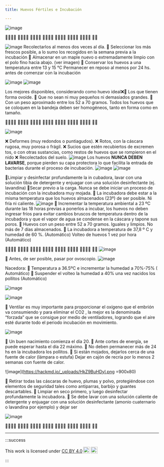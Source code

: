 ```yaml
---
title: Huevos Fértiles e Incubación

---
```


![image](https://hackmd.io/_uploads/r15KgdSPJe.png)


🥚🐣🐥🐓 🥚🐣🐥🐓 🥚🐣🐥🐓 🥚🐣🐥🐓 🥚🐣🐥🐓 🥚🐣🐥🐓 🥚🐣🐥🐓 🥚🐣



![image](https://hackmd.io/_uploads/HJalW_rw1g.png)
Recolectarlos al menos dos veces al día.
🥚 Seleccionar los más frescos posible, a lo sumo los recogidos en la semana previa a la incubación
🥚 Almacenar en un maple nuevo o extremadamente limpio con el polo fino hacia abajo. (ver imagen) 
🥚 Conservar los huevos a una temperatura entre 13 y 15 °C
Permanecer en reposo al menos por 24 hs. antes de comenzar con la incubación

![image](https://hackmd.io/_uploads/Hk3LbdSPkl.png)
![image](https://hackmd.io/_uploads/ryjs-_SD1l.png)

Los mejores disponibles, considerando como huevo ideal❌🥚 Los que tienen forma ovoide.
🥚 Que no sean ni muy pequeños ni demasiados grandes.
🥚 Con un peso aproximado entre los 52 a 70 gramos.
Todos los huevos que se coloquen en la bandeja deben ser homogéneos, tanto en forma como en tamaño.


🥚🐣🐥🐓 🥚🐣🐥🐓 🥚🐣🐥🐓 🥚🐣🐥🐓 🥚🐣🐥🐓 🥚🐣🐥🐓 🥚🐣🐥🐓 🥚🐣

![image](https://hackmd.io/_uploads/ryh-zOrwJg.png)

❌ Deformes (muy redondos o puntiagudos).
❌ Rotos, con la cáscara rugosa, muy porosa o frágil.
❌ Sucios que estén recubiertos de excremen tos, o con otras sustancias, como restos de huevos que se rompieron en el nido
❌ Recolectados del suelo.
![image](https://hackmd.io/_uploads/S1Z4zdBDkl.png)
Los huevos **NUNCA DEBEN LAVARSE**, porque pierden su capa protectora lo
que facilita la entrada de bacterias durante el proceso de incubación.
![image](https://hackmd.io/_uploads/Hk2LGurDke.png)
![image](https://hackmd.io/_uploads/SJRcGdBDkl.png)

🐣Limpiar y desinfectar profundamente la in cubadora, lavar con una solución tibia de detergente y enjuagar con una solución desinfectante (ej. lavandina)
🐣Secar previo a la carga. Nunca se debe iniciar un proceso de incubación con la incubadora muy mojada. 
🐣 La incubadora debe estar a la misma temperatura que los huevos almacenados (23º) de ser posible. Ni fría ni caliente.
    ![image](https://hackmd.io/_uploads/By4FmOrPye.png)
🐣 Incrementar la temperatura ambiental a 23 ºC durante las 18 horas previas a ponerlos a incubar, los huevos no deben ingresar fríos para evitar cambios bruscos de temperatura dentro de la incubadora y que el vapor de agua se condense en la cáscara y tapone sus poros.
🐣 Huevos con un peso entre 52 a 70 gramos. Iguales y limpios. No más de 7 días almacenados. 
🐣 La incubadora a temperatura de 37,8 º C y humedad de 60 %. (Automático)
Volteo de huevos 1 vez por hora (Automático)

🥚🐣🐥🐓 🥚🐣🐥🐓 🥚🐣🐥🐓 🥚🐣🐥🐓 🥚🐣🐥🐓 🥚🐣🐥🐓 🥚🐣🐥🐓 🥚🐣
![image](https://hackmd.io/_uploads/Hyv3QOHwyx.png)

🐥 Antes, de ser posible, pasar por ovoscopio. 
![image](https://hackmd.io/_uploads/rJZXVdrP1g.png)

Nacedora:
🐥 Temperatura a 36.5ºC e incrementar la humedad a 70%-75%  ( Automático)
🐥 Suspender el volteo la humedad a 40% una vez nacidos los pollitos (Automático)

![image](https://hackmd.io/_uploads/HkZSN_BD1e.png)


![image](https://hackmd.io/_uploads/H1AqVdrD1e.png)

🐥 Ventilar es muy importante para proporcionar el oxígeno que el embrión va consumiendo y para eliminar el CO2 , la mejor es la denominada “forzada” que se consigue por medio de ventiladores, logrando que el aire esté durante todo el periodo incubación en movimiento.

![image](https://hackmd.io/_uploads/rJ4HS_rwkx.png)


🐥 Un buen nacimiento comienza el día 20.
🐥 Ante cortes de energía, se puede esperar hasta el día 22 máximo. 
🐥 No deben permanecer más de 24 hs en la incubadora los pollitos. 
🐥 Si están mojados, dejarlos cerca de una fuente de calor (lámpara o estufa)
Dejar en cajón de recría por lo menos 2 semanas con fuente de calor.
  
![image](https://hackmd.io/_uploads/HkZ9BuHDyl.png =900x80)

🐓 Retirar todas las cáscaras de huevo, plumas y polvo, protegiéndose con elementos de seguridad tales como antiparras, barbijo y guantes descartables.
🐓 Limpiar en seco primero, y luego desinfectar profundamente la incubadora. 🐓 Se debe lavar con una solución caliente de detergente y enjuagar con una solución desinfectante (amonio cuaternario o lavandina por ejemplo) y dejar ser

![image](https://hackmd.io/_uploads/rkVhB_SPyl.png)


🥚🐣🐥🐓 🥚🐣🐥🐓 🥚🐣🐥🐓 🥚🐣🐥🐓 🥚🐣🐥🐓 🥚🐣🐥🐓 🥚🐣🐥🐓 🥚🐣

---
:::success
 <p xmlns:cc="http://creativecommons.org/ns#" >This work is licensed under <a href="http://creativecommons.org/licenses/by/4.0/?ref=chooser-v1" target="_blank" rel="license noopener noreferrer" style="display:inline-block;">CC BY 4.0<img style="height:22px!important;margin-left:3px;vertical-align:text-bottom;" src="https://mirrors.creativecommons.org/presskit/icons/cc.svg?ref=chooser-v1"><img style="height:22px!important;margin-left:3px;vertical-align:text-bottom;" src="https://mirrors.creativecommons.org/presskit/icons/by.svg?ref=chooser-v1"></a></p> 
:::
